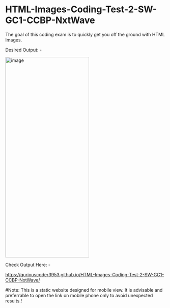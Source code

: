 # HTML-Images-Coding-Test-2-SW-GC1-CCBP-NxtWave

The goal of this coding exam is to quickly get you off the ground with HTML Images.


Desired Output: -



<img width="263" height="627" alt="image" src="https://github.com/user-attachments/assets/c52cc4ab-c690-4b16-8dd7-65d720adfc1d" />




Check Output Here: -

https://quriouscoder3953.github.io/HTML-Images-Coding-Test-2-SW-GC1-CCBP-NxtWave/


#Note: This is a static website designed for mobile view. It is advisable and preferrable to open the link on mobile phone only to avoid unexpected results.!
